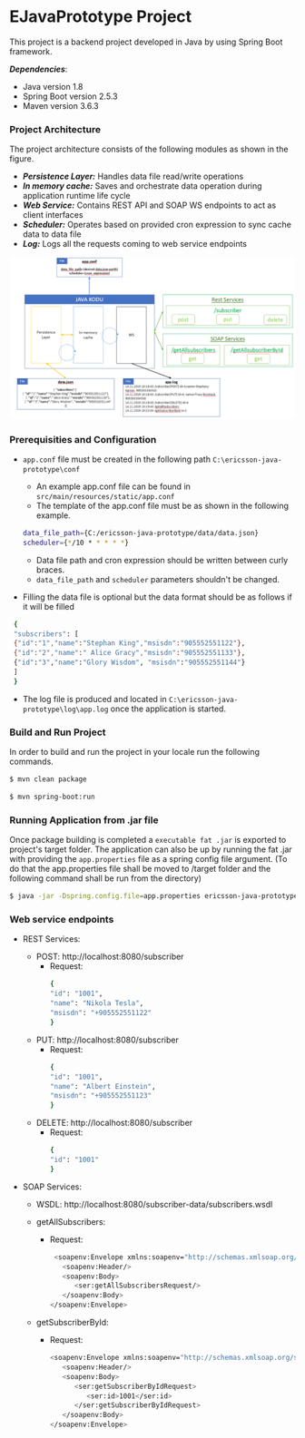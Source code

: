 # EJavaPrototype Project

This project is a backend project developed in Java by using Spring Boot framework.

***Dependencies***: 
* Java version 1.8
* Spring Boot version 2.5.3
* Maven version 3.6.3

### Project Architecture
The project architecture consists of the following modules as shown in the figure.

* ***Persistence Layer:*** Handles data file read/write operations
* ***In memory cache:*** Saves and orchestrate data operation during application runtime life cycle
* ***Web Service:*** Contains REST API and SOAP WS endpoints to act as client interfaces
* ***Scheduler:*** Operates based on provided cron expression to sync cache data to data file
* ***Log:*** Logs all the requests coming to web service endpoints

![](src/main/resources/static/architecture.PNG)

### Prerequisities and Configuration
* `app.conf` file must be created in the following path `C:\ericsson-java-prototype\conf`
  * An example app.conf file can be found in `src/main/resources/static/app.conf`
  * The template of the app.conf file must be as shown in the following example.
    
   ```sh
   data_file_path={C:/ericsson-java-prototype/data/data.json}
   scheduler={*/10 * * * * *}
   ```
   
   *  Data file path and cron expression should be written between curly braces.
   *  `data_file_path` and `scheduler` parameters shouldn't be changed.
   
* Filling the data file is optional but the data format should be as follows if it will be filled
 ```sh 
  {
  "subscribers": [
  {"id":"1","name":"Stephan King","msisdn":"905552551122"},
  {"id":"2","name":" Alice Gracy","msisdn":"905552551133"},
  {"id":"3","name":"Glory Wisdom", "msisdn":"905552551144"}
  ]
  }
```

* The log file is produced and located in `C:\ericsson-java-prototype\log\app.log` once the application is started.


### Build and Run Project
In order to build and run the project in your locale run the following commands.

```sh
$ mvn clean package
```

```sh
$ mvn spring-boot:run
```

### Running Application from .jar file
Once package building is completed a `executable fat .jar` is exported to project's target folder. The application can also be up by running the fat .jar with providing the `app.properties` file as a spring config file argument. (To do that the app.properties file shall be moved to /target folder and the following command shall be run from the directory)

```sh
$ java -jar -Dspring.config.file=app.properties ericsson-java-prototype-0.0.1-SNAPSHOT.jar
```

### Web service endpoints
* REST Services:
  * POST: http://localhost:8080/subscriber
    * Request: 
      ```sh
      {
      "id": "1001",
      "name": "Nikola Tesla",
      "msisdn": "+905552551122"
      }
      ``` 
   * PUT: http://localhost:8080/subscriber
      * Request: 
        ```sh
        {
        "id": "1001",
        "name": "Albert Einstein",
        "msisdn": "+905552551123"
        }
        ``` 
    * DELETE: http://localhost:8080/subscriber
        * Request: 
          ```sh
          {
          "id": "1001"
          }
          ``` 
          
* SOAP Services:
  * WSDL: http://localhost:8080/subscriber-data/subscribers.wsdl 
  * getAllSubscribers:
      * Request: 
        ```sh
         <soapenv:Envelope xmlns:soapenv="http://schemas.xmlsoap.org/soap/envelope/" xmlns:ser="http://www.ericsson.com/java/prototype/soap/services">
           <soapenv:Header/>
           <soapenv:Body>
              <ser:getAllSubscribersRequest/>
           </soapenv:Body>
        </soapenv:Envelope>
        ```
        
  * getSubscriberById:
      * Request: 
        ```sh
        <soapenv:Envelope xmlns:soapenv="http://schemas.xmlsoap.org/soap/envelope/" xmlns:ser="http://www.ericsson.com/java/prototype/soap/services">
           <soapenv:Header/>
           <soapenv:Body>
              <ser:getSubscriberByIdRequest>
                 <ser:id>1001</ser:id>
              </ser:getSubscriberByIdRequest>
           </soapenv:Body>
        </soapenv:Envelope>
        ```
